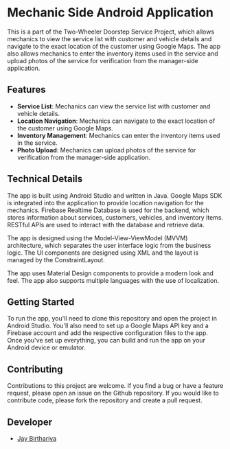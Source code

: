 # Mechanic Side Android Application

This is a part of the Two-Wheeler Doorstep Service Project, which allows mechanics to view the service list with customer and vehicle details and navigate to the exact location of the customer using Google Maps. The app also allows mechanics to enter the inventory items used in the service and upload photos of the service for verification from the manager-side application.

## Features

- **Service List**: Mechanics can view the service list with customer and vehicle details.
- **Location Navigation**: Mechanics can navigate to the exact location of the customer using Google Maps.
- **Inventory Management**: Mechanics can enter the inventory items used in the service.
- **Photo Upload**: Mechanics can upload photos of the service for verification from the manager-side application.

## Technical Details

The app is built using Android Studio and written in Java. Google Maps SDK is integrated into the application to provide location navigation for the mechanics. Firebase Realtime Database is used for the backend, which stores information about services, customers, vehicles, and inventory items. RESTful APIs are used to interact with the database and retrieve data.

The app is designed using the Model-View-ViewModel (MVVM) architecture, which separates the user interface logic from the business logic. The UI components are designed using XML and the layout is managed by the ConstraintLayout.

The app uses Material Design components to provide a modern look and feel. The app also supports multiple languages with the use of localization.

## Getting Started

To run the app, you'll need to clone this repository and open the project in Android Studio. You'll also need to set up a Google Maps API key and a Firebase account and add the respective configuration files to the app. Once you've set up everything, you can build and run the app on your Android device or emulator.

## Contributing

Contributions to this project are welcome. If you find a bug or have a feature request, please open an issue on the Github repository. If you would like to contribute code, please fork the repository and create a pull request.

## Developer
- [Jay Birthariya](https://github.com/JayBirthariya581)
